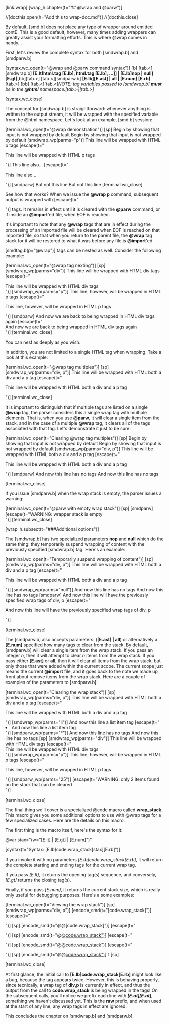 
[link.wrap]
[wrap_h.chapter(t="## @wrap and @parw")]

//[docthis.open(h="Add this to wrap-doc.md")]
//[docthis.close]


By default, [smd.b] does not place any type of wrapper around emitted contE. This is a good default, however, many times adding wrappers can greatly assist your formatting efforts. This is where @wrap comes in handy...

First, let's review the complete syntax for both [smdwrap.b] and [smdparw.b]

[syntax.wc_open(t="@wrap and @parw command syntax")]
    [b]
    [tab.<][smdwrap.b] **[E.lt]html.tag [E.lb], html.tag [E.lb], ...]] | [E.lb]nop | null][E.gt]**[bb][tab.>]
    [tab.<][smdparw.b] **[E.lb][E.ast] | all | [E.num] [E.rb]**[tab.>]
    [bb]
    [tab.<][tab.<]*NOTE: tag variables passed to [smdwrap.b] **must** be in the **@html** namespace.[tab.>][tab.>]*

    
[syntax.wc_close]

The concept for [smdwrap.b] is straightforward: whenever anything is written to the output stream, it will be wrapped with the specified variable from the @html namespace. Let's look at an example, [smd.b] session:

[terminal.wc_open(t="@wrap demonstration")]
[sp]
Begin by showing that input is not wrapped by default
Begin by showing that input is not wrapped by default
[smdwrap_wp(parms="p")]
This line will be wrapped with HTML p tags
[escape(t="<p>This line will be wrapped with HTML p tags</p>")]
This line also...
[escape(t="<p>This line also...</p>")]
[smdparw]
But not this line
But not this line
[terminal.wc_close]

See how that works? When we issue the **@wrap p** command, subsequent output is wrapped with [escape(t="<p></p>")] tags. It remains in effect until it is cleared with the **@parw** command, or if inside an **@import**'ed file, when EOF is reached.

It's important to note that any **@wrap** tags that are in effect during the processing of an imported file will be cleared when EOF is reached on that imported file, so that when you return to the parent file, the **@wrap** tag stack for it will be restored to what it was before any file is **@import**'ed.

[smdtag.b(p="@wrap")] tags can be nested as well. Consider the following example:

[terminal.wc_open(t="@wrap tag nexting")]
[sp]
[smdwrap_wp(parms="div")]
This line will be wrapped with HTML div tags
[escape(t="<div>This line will be wrapped with HTML div tags</div>")]
[smdwrap_wp(parms="p")]
This line, however, will be wrapped in HTML p tags
[escape(t="<p>This line, however, will be wrapped in HTML p tags</p>")]
[smdparw]
And now we are back to being wrapped in HTML div tags again
[escape(t="<div>And now we are back to being wrapped in HTML div tags again</div>")]
[terminal.wc_close]

You can nest as deeply as you wish.

In addition, you are not limited to a single HTML tag when wrapping. Take a look at this example:

[terminal.wc_open(t="@wrap tag multiples")]
[sp]
[smdwrap_wp(parms="div, p")]
This line will be wrapped with HTML both a div and a p tag
[escape(t="<div><p>This line will be wrapped with HTML both a div and a p tag</p></div>")]
[terminal.wc_close]

It is important to distinguish that if multiple tags are listed on a single **@wrap** tag, the parser considers this a single wrap tag with multiple elements. That is, when you use **@parw**, it will clear a single item from the stack, and in the case of a multiple **@wrap** tag, it clears all of the tags associated with that tag. Let's demonstrate it just to be sure:

[terminal.wc_open(t="Clearing @wrap tag multiples")]
[sp]
Begin by showing that input is not wrapped by default
Begin by showing that input is not wrapped by default
[smdwrap_wp(parms="div, p")]
This line will be wrapped with HTML both a div and a p tag
[escape(t="<div><p>This line will be wrapped with HTML both a div and a p tag</p></div>")]
[smdparw]
And now this line has no tags
And now this line has no tags

[terminal.wc_close]

If you issue [smdparw.b] when the wrap stack is empty, the parser issues a warning:

[terminal.wc_open(t="@parw with empty wrap stack")]
[sp]
[smdparw]
[escape(t="WARNING: wrapper stack is empty<br />")]
[terminal.wc_close]

[wrap_h.subsect(t="###Additional options")]

The [smdwrap.b] has two specialized parameters **nop** and **null** which do the same thing: they temporarily suspend wrapping of content with the previously specified [smdwrap.b] tag. Here's an example:

[terminal.wc_open(t="Temporarily suspend wrapping of content")]
[sp]
[smdwrap_wp(parms="div, p")]
This line will be wrapped with HTML both a div and a p tag
[escape(t="<div><p>This line will be wrapped with HTML both a div and a p tag</p></div>")]
[smdwrap_wp(parms="null")]
And now this line has no tags
And now this line has no tags
[smdparw]
And now this line will have the previously specified wrap tags of div, p
[escape(t="<div><p>And now this line will have the previously specified wrap tags of div, p</p></div>")]

[terminal.wc_close]

The [smdparw.b] also accepts parameters: (**[E.ast] | all**) or alternatively a **[E.num]** specified how many tags to clear from the stack. By default, [smdparw.b] will clear a single item from the wrap stack. If you pass an integer *n*, then it will attempt to clear *n* items from the wrap stack. If you pass either **[E.ast]** or **all**, then it will clear all items from the wrap stack, but only those that were added within the current scope. The current scope just means the current **@import** file, and it goes back to the note we made up front about remove items from the wrap stack. Here are a couple of examples of the parameters to [smdparw.b]:

[terminal.wc_open(t="Clearing the wrap stack")]
[sp]
[smdwrap_wp(parms="div, p")]
This line will be wrapped with HTML both a div and a p tag
[escape(t="<div><p>This line will be wrapped with HTML both a div and a p tag</p></div>")]
[smdwrap_wp(parms="li")]
And now this line a list item tag
[escape(t="<li>And now this line a list item tag</li>")]
[smdparw_wp(parms="*")]
And now this line has no tags
And now this line has no tags
[sp]
[smdwrap_wp(parms="div")]
This line will be wrapped with HTML div tags
[escape(t="<div>This line will be wrapped with HTML div tags</div>")]
[smdwrap_wp(parms="p")]
This line, however, will be wrapped in HTML p tags
[escape(t="<p>This line, however, will be wrapped in HTML p tags</p>")]
[smdparw_wp(parms="25")]
[escape(t="WARNING: only 2 items found on the stack that can be cleared<br />")]

[terminal.wc_close]

The final thing we'll cover is a specialized @code macro called **wrap_stack**. This macro gives you some additional options to use with @wrap tags for a few specialized cases. Here are the details on this macro.

The first thing is the macro itself, here's the syntax for it:

@var stax="(w=\"[E.lt] | [E.gt] | [E.num]\")"

[syntax(t="Syntax: [E.lb]code.wrap_stack[stax][E.rb]")]

If you invoke it with no parameters *[E.lb]code.wrap_stack[E.rb]*, it will return the complete starting and ending tags for the current wrap tag. 

If you pass *[E.lt]*, it returns the opening tag(s) sequence, and conversely, *[E.gt]* returns the closing tag(s).

Finally, if you pass *[E.num]*, it returns the current stack size, which is really only useful for debugging purposes. Here's a some examples:

[terminal.wc_open(t="Viewing the wrap stack")]
[sp]
[smdwrap_wp(parms="div, p")]
[encode_smd(t="[code.wrap_stack]")]
[escape(t="<div><p><div><p></p></div></p></div>")]
[sp]
[encode_smd(t="@@[code.wrap_stack]")]
[escape(t="<div><p></p></div>")]
[sp]
[encode_smd(t="@@[code.wrap_stack")](w="[E.lt]")]
[escape(t="<div><p>")]
[sp]
[encode_smd(t="@@[code.wrap_stack")](w="[E.gt]")]
[escape(t="</p></div>")]
[sp]
[encode_smd(t="@@[code.wrap_stack")](w="[E.num]")]
1
[sp]

[terminal.wc_close]

At first glance, the initial call to **[E.lb]code.wrap_stack[E.rb]** might look like a bug, because the tag appears twice. However, this is behaving properly, since tecnically, a wrap tag of **div,p** is currently in effect, and thus the output from the call to **code.wrap_stack** is being wrapped in the tags! On the subsequent calls, you'll notice we prefix each line with ***[E.at][E.at]***, something we haven't discussed yet. This is the **raw** prefix, and when used at the start of any line, any wrap tags in effect are ignored.

This concludes the chapter on [smdwrap.b] and [smdparw.b].

